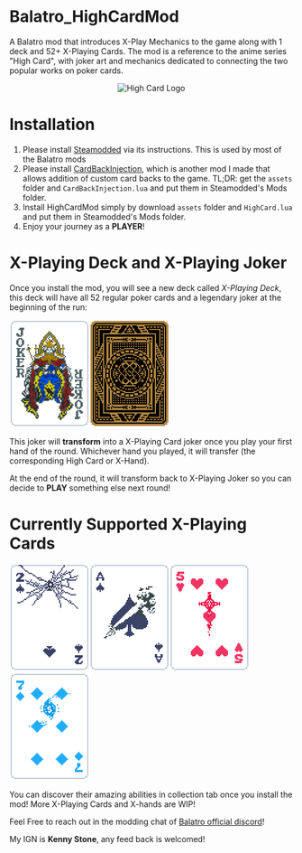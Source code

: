 # Balatro_HighCardMod
A Balatro mod that introduces X-Play Mechanics to the game along with 1 deck and 52+ X-Playing Cards. The mod is a reference to the anime series "High Card", with joker art and mechanics dedicated to connecting the two popular works on poker cards. 
<div align="center">
  <img src="https://static.wikia.nocookie.net/highcard/images/3/39/Site-community-image/revision/latest?cb=20220903022211" alt="High Card Logo" title="High Card"/>
</div>

# Installation
1. Please install [Steamodded](https://github.com/Steamopollys/Steamodded) via its instructions. This is used by most of the Balatro mods
2. Please install [CardBackInjection](https://github.com/Ken-Shi/Balatro_CardBackInjection), which is another mod I made that allows addition of custom card backs to the game. TL;DR: get the `assets` folder and `CardBackInjection.lua` and put them in Steamodded's Mods folder.
3. Install HighCardMod simply by download `assets` folder and `HighCard.lua` and put them in Steamodded's Mods folder.
4. Enjoy your journey as a **PLAYER**!

# X-Playing Deck and X-Playing Joker

Once you install the mod, you will see a new deck called *X-Playing Deck*, this deck will have all 52 regular poker cards and a legendary joker at the beginning of the run:

![X-Playing Joker](./assets/2x/j_xplay.png)![X-Playing Deck](./assets/2x/b_xplaying.png)

This joker will **transform** into a X-Playing Card joker once you play your first hand of the round. Whichever hand you played, it will transfer (the corresponding High Card or X-Hand). 

At the end of the round, it will transform back to X-Playing Joker so you can decide to **PLAY** something else next round! 

# Currently Supported X-Playing Cards

![Neo New Nambu](./assets/2x/j_neo_new_nambu.png)![Love and Peace](./assets/2x/j_love_and_peace.png)![Calories High](./assets/2x/j_calories_high.png)![Never No Dollars](./assets/2x/j_never_no_dollars.png)

You can discover their amazing abilities in collection tab once you install the mod! More X-Playing Cards and X-hands are WIP! 

Feel Free to reach out in the modding chat of [Balatro official discord](https://discord.com/invite/balatro)! 

My IGN is **Kenny Stone**, any feed back is welcomed! 
